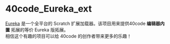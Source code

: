 # 40code_Eureka_ext
[Eureka](github.com/EurekaScratch/eureka-loader/blob/trunk/README-zh_CN.md) 是一个全平台的 Scratch 扩展加载器。该项目用来提供40code **编辑器内置** 拓展的等价 Eureka 版拓展。  
相信这个有趣的项目可以给 40code 的创作者带来更多的乐趣！
